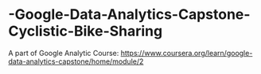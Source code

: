 # -Google-Data-Analytics-Capstone-Cyclistic-Bike-Sharing
A part of Google Analytic Course: https://www.coursera.org/learn/google-data-analytics-capstone/home/module/2
